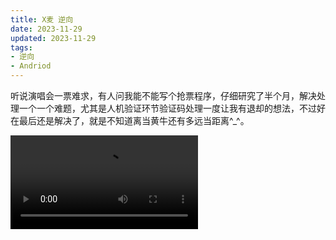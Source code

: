 ```yaml
---
title: X麦 逆向
date: 2023-11-29
updated: 2023-11-29
tags:
- 逆向
- Andriod
---
```

听说演唱会一票难求，有人问我能不能写个抢票程序，仔细研究了半个月，解决处理一个一个难题，尤其是人机验证环节验证码处理一度让我有退却的想法，不过好在最后还是解决了，就是不知道离当黄牛还有多远当距离^_^。
<!--more-->

<video controls>
  <source src="https://x.wuzk.ink/share/vedio/damai.mp4" type="video/mp4" />
</video>